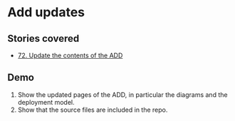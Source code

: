 # Add updates

## Stories covered

- [72. Update the contents of the ADD](https://github.com/icipe-official/vectoratlas-software-code/issues/72)

## Demo

1. Show the updated pages of the ADD, in particular the diagrams and the deployment model.
1. Show that the source files are included in the repo.